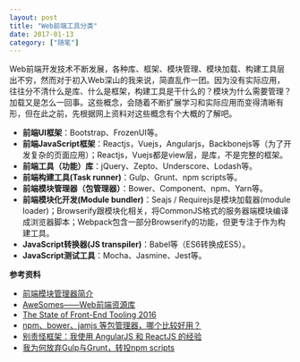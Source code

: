```yaml
---
layout: post
title: "Web前端工具分类"
date: 2017-01-13
category: ["随笔"]
---
```


Web前端开发技术不断发展，各种库、框架、模块管理、模块加载、构建工具层出不穷，然而对于初入Web深山的我来说，简直乱作一团。因为没有实际应用，往往分不清什么是库、什么是框架，构建工具是干什么的？模块为什么需要管理？加载又是怎么一回事。这些概念，会随着不断扩展学习和实际应用而变得清晰有形，但在此之前，先根据网上资料对这些概念有个大概的了解吧。


* **前端UI框架**：Bootstrap、FrozenUI等。
* **前端JavaScript框架**：Reactjs，Vuejs，Angularjs，Backbonejs等（为了开发复杂的页面应用）；Reactjs，Vuejs都是view层，是库，不是完整的框架。
* **前端工具（功能）库**：jQuery、Zepto、Underscore、Lodash等。
* **前端构建工具(Task runner)**：Gulp、Grunt、npm scripts等。
* **前端模块管理器（包管理器）**：Bower、Component、npm、Yarn等。
* **前端模块化开发(Module bundler)**：Seajs / Requirejs是模块加载器(module loader)；Browserify跟模块化相关，将CommonJS格式的服务器端模块编译成浏览器脚本；Webpack包含一部分Browserify的功能，但更专注于作为构建工具。
* **JavaScript转换器(JS transpiler)**：Babel等（ES6转换成ES5）。
* **JavaScript测试工具**：Mocha、Jasmine、Jest等。

**参考资料**


* [前端模块管理器简介](http://www.ruanyifeng.com/blog/2014/09/package-management.html)
* [AweSomes——Web前端资源库](https://www.awesomes.cn/repos/Applications/Frameworks)
* [The State of Front-End Tooling 2016](https://ashleynolan.co.uk/blog/frontend-tooling-survey-2016-results)
* [npm、bower、jamjs 等包管理器，哪个比较好用？](https://www.zhihu.com/question/24414899)
* [别责怪框架：我使用 AngularJS 和 ReactJS 的经验](http://web.jobbole.com/86284/)
* [我为何放弃Gulp与Grunt，转投npm scripts](http://www.infoq.com/cn/news/2016/02/gulp-grunt-npm-scripts-part1)
